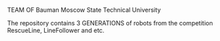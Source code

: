 TEAM OF Bauman Moscow State Technical University

The repository contains 3 GENERATIONS of robots from the competition RescueLine, LineFollower and etc.
